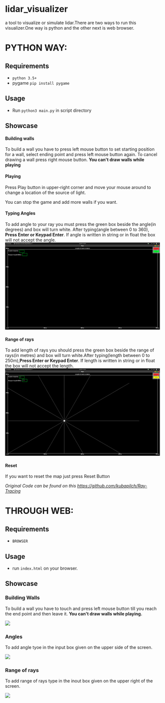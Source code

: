 # lidar_visualizer
a tool to visualize or simulate lidar.There are two ways to run this visualizer.One way is python and the other next is web browser.
# PYTHON WAY:
## Requirements
- `python 3.5+`
- pygame `pip install pygame`

## Usage
- Run `python3 main.py` in script directory

## Showcase

#### Building walls
To build a wall you have to press left mouse button to set starting position for a wall, select ending point and press left mouse button again. To cancel drawing a wall press right mouse button. **You can't draw walls while playing**

#### Playing
Press Play button in upper-right corner and move your mouse around to change a location of the source of light.


You can stop the game and add more walls if you want.
#### Typing Angles
To add angle to your ray you must press the green box beside the angle(in degrees) and box will turn white. After typing(angle between 0 to 360), __Press Enter or Keypad Enter__. If angle is written in string or in float the box will not accept the angle.
<img src='images/Rays.png'>

#### Range of rays
To add length of rays you should press the green box beside the range of rays(in metres) and box will turn white.After typing(length between 0 to 250m),__Press Enter or Keypad Enter__. If length is written in string or in float the box will not accept the length.
<img src='images/Rays1.png'>

#### Reset
If you want to reset the map just press Reset Button

_Original Code can be found on this https://github.com/kubapilch/Ray-Tracing_
# THROUGH WEB:
  ## Requirements
  -   `BROWSER`
  ##  Usage
  -  run `index.html` on your browser.
  
  ## Showcase
  
  ### Building Walls
  To build a wall you have to touch and press left mouse button till you reach the end point and then leave it.
   **You can't draw walls while playing.**
   
   <image src='images/walls.png'>
 
 ### Angles
 To add angle tyoe in the input box given on the upper side of the screen.
 
 <image src='images/angle.png'>
 
 ### Range of rays
 To add range of rays type in the inout box given on the upper right of the screen.
 
 <image src='images/range.png'>
  
  
    
